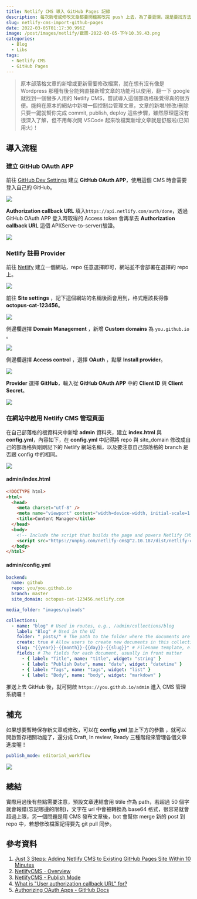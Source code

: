 ```yaml
---
title: Netlify CMS 導入 GitHub Pages 記錄
description: 每次新增或修改文章都要開檔案改完 push 上去，為了要更懶，還是要找方法吧！
slug: netlify-cms-import-github-pages
date: 2022-03-05T01:17:30.996Z
image: /post/images/netlify/截圖-2022-03-05-下午10.39.43.png
categories:
  - Blog
  - Libs
tags:
  - Netlify CMS
  - GitHub Pages
---
```


> 原本部落格文章的新增或更新需要修改檔案，就在想有沒有像是 Wordpress 那種有後台能夠直接新增文章的功能可以使用，翻一下 google 就找到一個蠻多人用的 Netlify CMS，嘗試導入這個部落格後覺得真的很方便。能夠在原本的網站中新增一個控制台管理文章，文章的新增/修改/刪除只要一鍵就幫你完成 commit, publish, deploy 這些步驟，雖然原理還沒有很深入了解，但不用每次開 VSCode 起來改檔案新增文章就是舒服啦(已知用火)！

## 導入流程

### 建立 GitHub OAuth APP

前往 [GitHub Dev Settings](https://github.com/settings/developers) 建立 **GitHub OAuth APP**，使用這個 CMS 時會需要登入自己的 GitHub。

![](/post/images/netlify/截圖-2022-03-06-上午9.47.50.png)

**Authorization callback URL** 填入`https://api.netlify.com/auth/done`，透過 GitHub OAuth APP 登入時取得的 Access token 會再拿去 **Authorization callback URL** 這個 API(Serve-to-server)驗證。

![](/post/images/netlify/截圖-2022-03-06-上午9.49.55.png)

### Netlify 註冊 Provider

前往 [Netlify](https://app.netlify.com/account/sites) 建立一個網站，repo 任意選擇即可，網站並不會部署在選擇的 repo 上。

![](/post/images/netlify/截圖-2022-03-06-上午9.51.26.png)

前往 **Site settings** ，記下這個網站的名稱後面會用到，格式應該長得像 **octopus-cat-123456**。

![](/post/images/netlify/截圖-2022-03-06-上午9.52.23.png)

側邊欄選擇 **Domain Management** ，新增 **Custom domains** 為 `you.github.io` 。

![](/post/images/netlify/截圖-2022-03-06-上午9.57.15.png)

側邊欄選擇 **Access control** ，選擇 **OAuth** ，點擊 **Install provider**。

![](/post/images/netlify/截圖-2022-03-06-上午9.58.37.png)

**Provider** 選擇 **GitHub**，輸入從 **GitHub OAuth APP** 中的 **Client ID** 與 **Client Secret**。

![](/post/images/netlify/截圖-2022-03-06-上午10.00.01.png)

### 在網站中啟用 Netlify CMS 管理頁面

在自己部落格的根資料夾中新增 **admin** 資料夾，建立 **index.html** 與 **config.yml**，內容如下，在 **config.yml** 中記得將 repo 與 site_domain 修改成自己的部落格與剛剛記下的 Netlify 網站名稱，以及要注意自己部落格的 branch 是否跟 config 中的相同。

![](/post/images/netlify/截圖-2022-03-06-上午10.01.57.png)

#### admin/index.html

```html
<!DOCTYPE html>
<html>
  <head>
    <meta charset="utf-8" />
    <meta name="viewport" content="width=device-width, initial-scale=1.0" />
    <title>Content Manager</title>
  </head>
  <body>
    <!-- Include the script that builds the page and powers Netlify CMS -->
    <script src="https://unpkg.com/netlify-cms@^2.10.187/dist/netlify-cms.js"></script>
  </body>
</html>
```

#### admin/config.yml

```yaml
backend:
  name: github
  repo: you/you.github.io
  branch: master
  site_domain: octopus-cat-123456.netlify.com

media_folder: "images/uploads"

collections:
  - name: "blog" # Used in routes, e.g., /admin/collections/blog
    label: "Blog" # Used in the UI
    folder: "_posts/" # The path to the folder where the documents are stored
    create: true # Allow users to create new documents in this collection
    slug: "{{year}}-{{month}}-{{day}}-{{slug}}" # Filename template, e.g., YYYY-MM-DD-title.md
    fields: # The fields for each document, usually in front matter
      - { label: "Title", name: "title", widget: "string" }
      - { label: "Publish Date", name: "date", widget: "datetime" }
      - { label: "Tags", name: "tags", widget: "list" }
      - { label: "Body", name: "body", widget: "markdown" }
```

推送上去 GitHub 後，就可開啟 `https://you.github.io/admin` 進入 CMS 管理系統囉！

## 補充

如果想要暫時保存新文章或修改，可以在 **config.yml** 加上下方的參數 ，就可以開啟暫存相關功能了，還分成 Draft, In review, Ready 三種階段來管理各個文章進度喔！

```yaml
publish_mode: editorial_workflow
```

![](/post/images/netlify/截圖-2022-03-05-下午10.39.43.png)

## 總結

實際用過後有些點需要注意，預設文章連結會用 titile 作為 path，若超過 50 個字就會報錯(忘記哪邊的限制)，文字在 url 中會被轉換為 base64 格式，很容易就會超過上限，另一個問題是用 CMS 發布文章後，bot 會幫你 merge 新的 post 到 repo 中，若想修改檔案記得要先 git pull 同步。

## 參考資料

1. [Just 3 Steps: Adding Netlify CMS to Existing GitHub Pages Site Within 10 Minutes](https://cnly.github.io/2018/04/14/just-3-steps-adding-netlify-cms-to-existing-github-pages-site-within-10-minutes.html)
2. [NetlifyCMS - Overview](https://www.netlifycms.org/docs/intro/)
3. [NetlifyCMS - Publish Mode](https://www.netlifycms.org/docs/configuration-options/#publish-mode)
4. [What is "User authorization callback URL" for?](https://github.community/t/what-is-user-authorization-callback-url-for/13990)
5. [Authorizing OAuth Apps - GitHub Docs](https://docs.github.com/en/developers/apps/building-oauth-apps/authorizing-oauth-apps)
